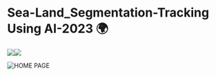 # Sea-Land_Segmentation-Tracking Using AI-2023 🌍

![](https://img.shields.io/badge/License-MIT-blue)![](https://img.shields.io/badge/Version-v1-blue)

![HOME PAGE](https://github.com/PanicLess-2023/.github/assets/77099631/3e495a44-18a4-4025-9423-f752b3ae95fe)
